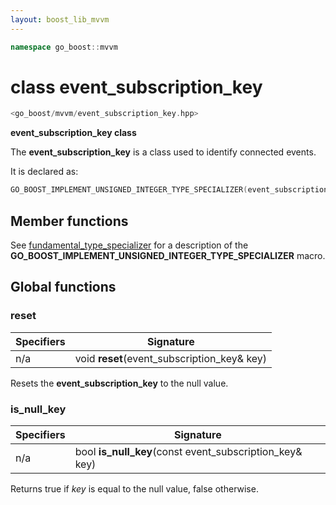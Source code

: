 ```yaml
---
layout: boost_lib_mvvm
---
```


```c++
namespace go_boost::mvvm
```

# class event_subscription_key

```c++
<go_boost/mvvm/event_subscription_key.hpp>
```

**event_subscription_key class**

The **event_subscription_key** is a class used to identify connected events.

It is declared as:

```c++
GO_BOOST_IMPLEMENT_UNSIGNED_INTEGER_TYPE_SPECIALIZER(event_subscription_key, uint3264_t, 0)
```

## Member functions

See [fundamental_type_specializer](./../utility/class_template_fundamental_type_specializer.html)
for a description of the **GO_BOOST_IMPLEMENT_UNSIGNED_INTEGER_TYPE_SPECIALIZER** macro.

## Global functions

### reset

Specifiers | Signature
-|-
n/a | void **reset**(event_subscription_key& key)

Resets the **event_subscription_key** to the null value.

### is_null_key

Specifiers | Signature
-|-
n/a | bool **is_null_key**(const event_subscription_key& key)

Returns true if *key* is equal to the null value, false otherwise.
